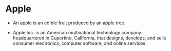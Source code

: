 # Apple

- An apple is an edible fruit produced by an apple tree.

- Apple Inc. is an American multinational technology company headquartered in Cupertino, California, that designs, develops, and sells consumer electronics, computer software, and online services.
